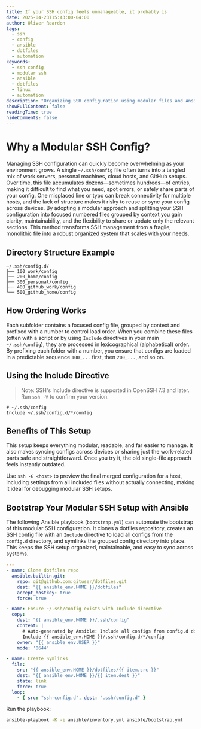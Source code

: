 ```yaml
---
title: If your SSH config feels unmanageable, it probably is
date: 2025-04-23T15:43:00-04:00
author: Oliver Reardon
tags: 
  - ssh
  - config
  - ansible
  - dotfiles
  - automation
keywords: 
  - ssh config
  - modular ssh
  - ansible
  - dotfiles
  - linux
  - automation
description: "Organizing SSH configuration using modular files and Ansible automation. Breaking down monolithic SSH configs into manageable, context-grouped files with numbered ordering and automated deployment."
showFullContent: false
readingTime: true
hideComments: false
---
```


# Why a Modular SSH Config?

Managing SSH configuration can quickly become overwhelming as your environment grows. A single `~/.ssh/config` file often turns into a tangled mix of work servers, personal machines, cloud hosts, and GitHub setups. Over time, this file accumulates dozens—sometimes hundreds—of entries, making it difficult to find what you need, spot errors, or safely share parts of your config. One misplaced line or typo can break connectivity for multiple hosts, and the lack of structure makes it risky to reuse or sync your config across devices. By adopting a modular approach and splitting your SSH configuration into focused numbered files grouped by context you gain clarity, maintainability, and the flexibility to share or update only the relevant sections. This method transforms SSH management from a fragile, monolithic file into a robust organized system that scales with your needs.

## Directory Structure Example

```text
~/.ssh/config.d/
├── 100_work/config
├── 200_home/config
├── 300_personal/config
├── 400_github_work/config
└── 500_github_home/config
```

## How Ordering Works

Each subfolder contains a focused config file, grouped by context and prefixed with a number to control load order. When you combine these files (often with a script or by using `Include` directives in your main `~/.ssh/config`), they are processed in lexicographical (alphabetical) order. By prefixing each folder with a number, you ensure that configs are loaded in a predictable sequence `100_...` first, then `200_...`, and so on.

## Using the Include Directive

> Note: SSH's Include directive is supported in OpenSSH 7.3 and later. Run `ssh -V` to confirm your version.

```text
# ~/.ssh/config
Include ~/.ssh/config.d/*/config
```

## Benefits of This Setup

This setup keeps everything modular, readable, and far easier to manage. It also makes syncing configs across devices or sharing just the work-related parts safe and straightforward. Once you try it, the old single-file approach feels instantly outdated.

Use `ssh -G <host>` to preview the final merged configuration for a host, including settings from all included files without actually connecting, making it ideal for debugging modular SSH setups.

## Bootstrap Your Modular SSH Setup with Ansible

The following Ansible playbook (`bootstrap.yml`) can automate the bootstrap of this modular SSH configuration. It clones a dotfiles repository, creates an SSH config file with an `Include` directive to load all configs from the `config.d` directory, and symlinks the grouped config directory into place. This keeps the SSH setup organized, maintainable, and easy to sync across systems.

```yaml
---
- name: Clone dotfiles repo
  ansible.builtin.git:
    repo: git@github.com:gituser/dotfiles.git
    dest: "{{ ansible_env.HOME }}/dotfiles"
    accept_hostkey: true
    force: true

- name: Ensure ~/.ssh/config exists with Include directive
  copy:
    dest: "{{ ansible_env.HOME }}/.ssh/config"
    content: |
      # Auto-generated by Ansible: Include all configs from config.d directory
      Include {{ ansible_env.HOME }}/.ssh/config.d/*/config
    owner: "{{ ansible_env.USER }}"
    mode: '0644'

- name: Create Symlinks
  file:
    src: "{{ ansible_env.HOME }}/dotfiles/{{ item.src }}"
    dest: "{{ ansible_env.HOME }}/{{ item.dest }}"
    state: link
    force: true
  loop:
    - { src: "ssh-config.d", dest: ".ssh/config.d" }
```

Run the playbook:
```bash
ansible-playbook -K -i ansible/inventory.yml ansible/bootstrap.yml
```

